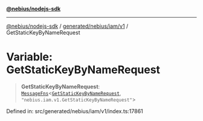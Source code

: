 [**@nebius/nodejs-sdk**](../../../../../README.md)

---

[@nebius/nodejs-sdk](../../../../../README.md) / [generated/nebius/iam/v1](../README.md) / GetStaticKeyByNameRequest

# Variable: GetStaticKeyByNameRequest

> **GetStaticKeyByNameRequest**: [`MessageFns`](../../../../../runtime/protos/core/interfaces/MessageFns.md)\<[`GetStaticKeyByNameRequest`](../interfaces/GetStaticKeyByNameRequest.md), `"nebius.iam.v1.GetStaticKeyByNameRequest"`\>

Defined in: src/generated/nebius/iam/v1/index.ts:17861
